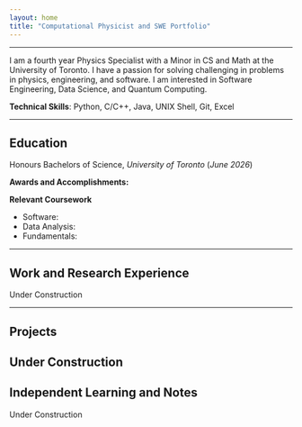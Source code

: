 ```yaml
---
layout: home
title: "Computational Physicist and SWE Portfolio"
---
```


---
I am a fourth year Physics Specialist with a Minor in CS and Math at the University of Toronto. I have a passion for solving challenging in problems in physics, engineering, and software. I am interested in Software Engineering, Data Science, and Quantum Computing.

**Technical Skills**: Python, C/C++, Java, UNIX Shell, Git, Excel

---
## Education
Honours Bachelors of Science, *University of Toronto* (_June 2026_)


**Awards and Accomplishments:**

**Relevant Coursework**

- Software:
- Data Analysis:
- Fundamentals:

---

## Work and Research Experience
Under Construction

---
## Projects
Under Construction
---
## Independent Learning and Notes
Under Construction